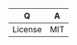 | Q             | A
| ------------- | ---
| License       | MIT

<!--
Please, carefully read the README before submitting a pull request.
-->
